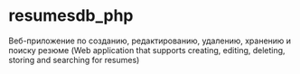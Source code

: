 # resumesdb_php
Веб-приложение по созданию, редактированию, удалению, хранению и поиску резюме (Web application that supports creating, editing, deleting, storing and searching for resumes)
